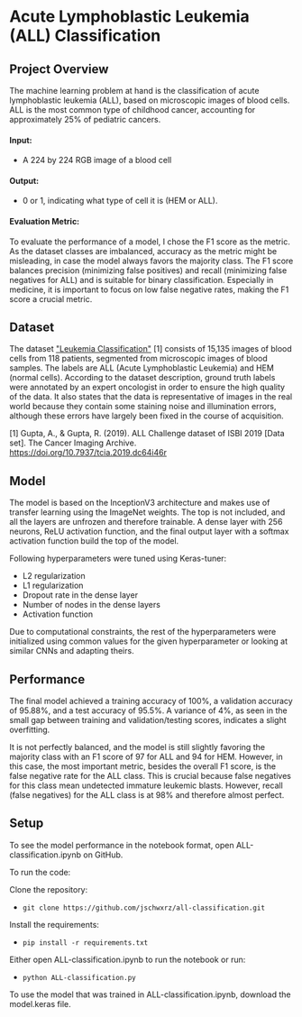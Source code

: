 # Acute Lymphoblastic Leukemia (ALL) Classification

## Project Overview

The machine learning problem at hand is the classification of acute lymphoblastic leukemia (ALL), based on microscopic images of blood cells. ALL is the most common type of childhood cancer, accounting for approximately 25% of pediatric cancers.

#### Input:

- A 224 by 224 RGB image of a blood cell

#### Output:

- 0 or 1, indicating what type of cell it is (HEM or ALL).

#### Evaluation Metric:

To evaluate the performance of a model, I chose the F1 score as the metric. As the dataset classes are imbalanced, accuracy as the metric might be misleading, in case the model always favors the majority class. The F1 score balances precision (minimizing false positives) and recall (minimizing false negatives for ALL) and is suitable for binary classification. Especially in medicine, it is important to focus on low false negative rates, making the F1 score a crucial metric.

## Dataset

The dataset ["Leukemia Classification"](https://www.kaggle.com/datasets/andrewmvd/leukemia-classification/data) [1] consists of 15,135 images of blood cells from 118 patients, segmented from microscopic images of blood samples. The labels are ALL (Acute Lymphoblastic Leukemia) and HEM (normal cells). According to the dataset description, ground truth labels were annotated by an expert oncologist in order to ensure the high quality of the data. It also states that the data is representative of images in the real world because they contain some staining noise and illumination errors, although these errors have largely been fixed in the course of acquisition.

[1] Gupta, A., & Gupta, R. (2019). ALL Challenge dataset of ISBI 2019 [Data set]. The Cancer Imaging Archive. https://doi.org/10.7937/tcia.2019.dc64i46r

## Model

The model is based on the InceptionV3 architecture and makes use of transfer learning using the ImageNet weights. The top is not included, and all the layers are unfrozen and therefore trainable. A dense layer with 256 neurons, ReLU activation function, and the final output layer with a softmax activation function build the top of the model.

Following hyperparameters were tuned using Keras-tuner:

- L2 regularization
- L1 regularization
- Dropout rate in the dense layer
- Number of nodes in the dense layers
- Activation function

Due to computational constraints, the rest of the hyperparameters were initialized using common values for the given hyperparameter or looking at similar CNNs and adapting theirs.

## Performance

The final model achieved a training accuracy of 100%, a validation accuracy of 95.88%, and a test accuracy of 95.5%. A variance of 4%, as seen in the small gap between training and validation/testing scores, indicates a slight overfitting.

It is not perfectly balanced, and the model is still slightly favoring the majority class with an F1 score of 97 for ALL and 94 for HEM. However, in this case, the most important metric, besides the overall F1 score, is the false negative rate for the ALL class. This is crucial because false negatives for this class mean undetected immature leukemic blasts. However, recall (false negatives) for the ALL class is at 98% and therefore almost perfect.

## Setup

To see the model performance in the notebook format, open ALL-classification.ipynb on GitHub.

To run the code:

Clone the repository:

- `git clone https://github.com/jschwxrz/all-classification.git`

Install the requirements:

- `pip install -r requirements.txt`

Either open ALL-classification.ipynb to run the notebook or run:

- `python ALL-classification.py`

To use the model that was trained in ALL-classification.ipynb, download the model.keras file.
